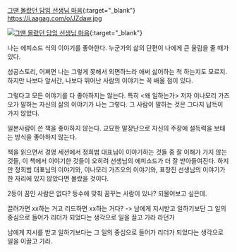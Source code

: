 [그땐 몰랐던 담임 선생님 마음](https://aagag.com/issue/?idx=1558374){:target="_blank"}
https://i.aagag.com/o/JZdaw.jpg

[![그땐 몰랐던 담임 선생님 마음](https://i.aagag.com/o/JZdaw.jpg)]([링크_URL](https://aagag.com/issue/?idx=1558374)){:target="_blank"}

나는 에피소드 식의 이야기를 좋아한다. 누군가의 삶의 단편이 나에게 큰 울림을 줄 때가 있다.

성공스토리, 어쩌면 나는 그렇게 못해서 외면하느라 애써 싫어하는 척 하는지도 모르지. 하지만 나보다 앞서간, 나보다 뛰어난 사람의 이야기는 꼭 배울 점이 있다.

그렇다고 모든 이야기를 다 좋아하지는 않는다. 특히 <왜 일하는가> 저자 이나모리 가즈오가 말하는 자신의 삶의 이야기가 나는 그렇다. 그 사람이 말하는 것은 그다지 납득이 가지 않았다. 

일본사람이 쓴 책을 좋아하지 않는다. 교묘한 말장난으로 자신의 주장에 설득력을 보태는 방식을 좋아하지 않는다. 

책을 읽으면서 경영 세션에서 정희범 대표님이 이야기하는 것들 중 잘 이해가 가지 않는 것들, 이 책에서 이야기한 것들이 오히려 선생님의 에피소드가 더 잘 받아들여진다. 하지만
 정희범 대표님의 이야기와, 이나모리 가즈오의 이야기와, 표창진 선생님의 이야기가 한 자리에 있지 않았다면 몰랐을 것이다.

2등이 꿈인 사람은 없다? 등수에 맞춰 꿈꾸는 사람이 있나? 되물어보고 싶은데.

끌려가면 xx하는 거고 리드하면 xx하는 거다? -> 남에게 지시받고 일하기보단 그 일의 중심으로 들어가 리더가 되었다는 생각으로 일을 끌고 가라 라던가


남에게 지시를 받고 일하기보다는 그 일의 중심으로 들어가 리더가 되었다는 생각으로 일을 이끌고 가라.